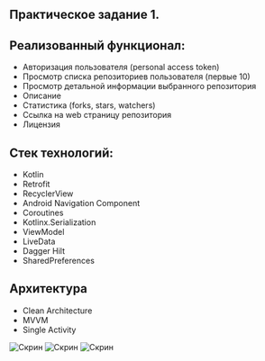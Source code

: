 ## Практическое задание 1.

## **Реализованный функционал:**
- Авторизация пользователя (personal access token)
- Просмотр списка репозиториев пользователя (первые 10)
- Просмотр детальной информации выбранного репозитория
- Описание
- Статистика (forks, stars, watchers)
- Ссылка на web страницу репозитория
- Лицензия

## **Стек технологий:**
- Kotlin
- Retrofit
- RecyclerView 
- Android Navigation Component
- Coroutines 
- Kotlinx.Serialization
- ViewModel 
- LiveData 
- Dagger Hilt
- SharedPreferences

## **Архитектура**
- Clean Architecture
- MVVM
- Single Activity

![Скрин](https://sun9-27.userapi.com/impf/436GsEnZ6Ef2uGKGNlsNW9xCm2ckL2ZYJ4zApQ/mDGtrujMiHw.jpg?size=511x1080&quality=96&sign=4937702cf4dd4fd35430cde8e13b3e43&type=album)
![Скрин](https://sun9-82.userapi.com/impf/js1FBijXfkpCljFsi08A9-1Vwjii0QxEHZMP5A/3uGvvTHKNs0.jpg?size=511x1080&quality=96&sign=b783076501bf280b3271dbf062e14ade&type=album)
![Скрин](https://sun9-87.userapi.com/impf/_PnAEPa2u65AGc7cw1mkypKpTTNj_1XZUE6WWg/aK_Xjio0Fms.jpg?size=511x1080&quality=96&sign=865bc383dc072830521dc076500c7fa3&type=album)

